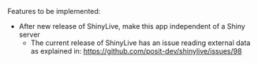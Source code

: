 Features to be implemented:
- After new release of ShinyLive, make this app independent of a Shiny server
  - The current release of ShinyLive has an issue reading external data as 
    explained in: https://github.com/posit-dev/shinylive/issues/98
